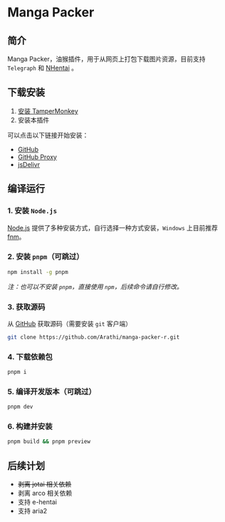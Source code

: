# Manga Packer

## 简介

Manga Packer，油猴插件，用于从网页上打包下载图片资源，目前支持 `Telegraph` 和 [NHentai](https://nhentai.net/) 。

## 下载安装

1. [安装 TamperMonkey](https://chromewebstore.google.com/detail/%E7%AF%A1%E6%94%B9%E7%8C%B4/dhdgffkkebhmkfjojejmpbldmpobfkfo)
2. 安装本插件

可以点击以下链接开始安装：

- [GitHub](https://github.com/Arathi/manga-packer-r/raw/master/dist/manga-packer-r.user.js)
- [GitHub Proxy](https://mirror.ghproxy.com/https://github.com/Arathi/manga-packer-r/raw/master/dist/manga-packer-r.user.js)
- [jsDelivr](https://cdn.jsdelivr.net/gh/Arathi/manga-packer-r/dist/manga-packer-r.user.js)

## 编译运行

### 1. 安装 `Node.js`

[Node.js](https://nodejs.org/en/download) 提供了多种安装方式，自行选择一种方式安装，`Windows` 上目前推荐 [fnm](https://github.com/Schniz/fnm)。

### 2. 安装 `pnpm`（可跳过）

```bash
npm install -g pnpm
```

_注：也可以不安装 `pnpm`，直接使用 `npm`，后续命令请自行修改。_

### 3. 获取源码

从 [GitHub](https://github.com/Arathi/manga-packer-r) 获取源码（需要安装 `git` 客户端）

```bash
git clone https://github.com/Arathi/manga-packer-r.git
```

### 4. 下载依赖包

```bash
pnpm i
```

### 5. 编译开发版本（可跳过）

```bash
pnpm dev
```

### 6. 构建并安装

```bash
pnpm build && pnpm preview
```

## 后续计划

- <del>剥离 jotai 相关依赖</del>
- 剥离 arco 相关依赖
- 支持 e-hentai
- 支持 aria2
